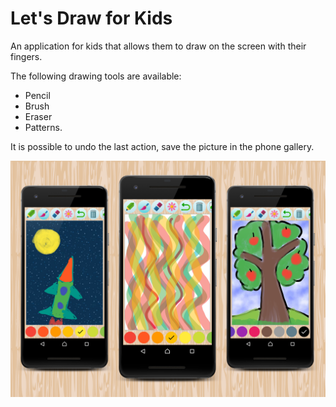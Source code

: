 # Let's Draw for Kids

An application for kids that allows them to draw on the screen with their fingers.

The following drawing tools are available:
- Pencil
- Brush
- Eraser
- Patterns.

It is possible to undo the last action, save the picture in the phone gallery.

![alt text](fingerpaint_screens.png)

